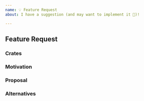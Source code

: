 ```yaml
---
name: 💡 Feature Request
about: I have a suggestion (and may want to implement it 🙂)!

---
```


## Feature Request

### Crates

<!--
If known, please specify the tonic crate or crates the new feature should
be added to. Otherwise, delete this section.
-->

### Motivation

<!--
Please describe the use case(s) or other motivation for the new feature.
-->

### Proposal

<!--
How should the new feature be implemented, and why? Add any considered
drawbacks.
-->

### Alternatives

<!--
Are there other ways to solve this problem that you've considered? What are
their potential drawbacks? Why was the proposed solution chosen over these
alternatives?
-->
